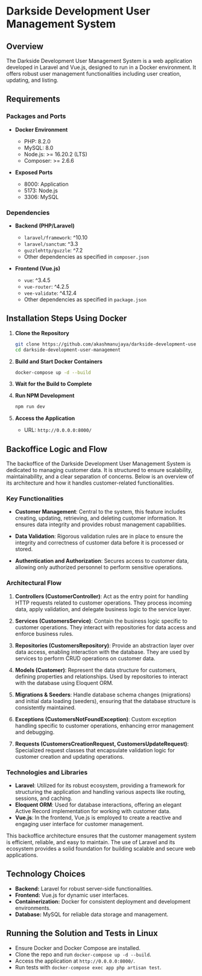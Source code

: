 # Darkside Development User Management System

## Overview

The Darkside Development User Management System is a web application developed in Laravel and Vue.js, designed to run in a Docker environment. It offers robust user management functionalities including user creation, updating, and listing.

## Requirements

### Packages and Ports

- **Docker Environment**
  - PHP: 8.2.0
  - MySQL: 8.0
  - Node.js: >= 16.20.2 (LTS)
  - Composer: >= 2.6.6

- **Exposed Ports**
  - 8000: Application
  - 5173: Node.js
  - 3306: MySQL

### Dependencies

- **Backend (PHP/Laravel)**
  - `laravel/framework`: ^10.10
  - `laravel/sanctum`: ^3.3
  - `guzzlehttp/guzzle`: ^7.2
  - Other dependencies as specified in `composer.json`

- **Frontend (Vue.js)**
  - `vue`: ^3.4.5
  - `vue-router`: ^4.2.5
  - `vee-validate`: ^4.12.4
  - Other dependencies as specified in `package.json`

## Installation Steps Using Docker

1. **Clone the Repository**
   ```bash
   git clone https://github.com/akashmanujaya/darkside-development-user-management.git
   cd darkside-development-user-management
   ```

2. **Build and Start Docker Containers**
   ```bash
   docker-compose up -d --build
   ```

3. **Wait for the Build to Complete**

4. **Run NPM Development**
   ```bash
   npm run dev
   ```

5. **Access the Application**
   - URL: `http://0.0.0.0:8000/`

## Backoffice Logic and Flow

The backoffice of the Darkside Development User Management System is dedicated to managing customer data. It is structured to ensure scalability, maintainability, and a clear separation of concerns. Below is an overview of its architecture and how it handles customer-related functionalities.

### Key Functionalities

- **Customer Management**: Central to the system, this feature includes creating, updating, retrieving, and deleting customer information. It ensures data integrity and provides robust management capabilities.

- **Data Validation**: Rigorous validation rules are in place to ensure the integrity and correctness of customer data before it is processed or stored.

- **Authentication and Authorization**: Secures access to customer data, allowing only authorized personnel to perform sensitive operations.

### Architectural Flow

1. **Controllers (CustomerController)**: Act as the entry point for handling HTTP requests related to customer operations. They process incoming data, apply validation, and delegate business logic to the service layer.

2. **Services (CustomersService)**: Contain the business logic specific to customer operations. They interact with repositories for data access and enforce business rules.

3. **Repositories (CustomersRepository)**: Provide an abstraction layer over data access, enabling interaction with the database. They are used by services to perform CRUD operations on customer data.

4. **Models (Customer)**: Represent the data structure for customers, defining properties and relationships. Used by repositories to interact with the database using Eloquent ORM.

5. **Migrations & Seeders**: Handle database schema changes (migrations) and initial data loading (seeders), ensuring that the database structure is consistently maintained.

6. **Exceptions (CustomersNotFoundException)**: Custom exception handling specific to customer operations, enhancing error management and debugging.

7. **Requests (CustomersCreationRequest, CustomersUpdateRequest)**: Specialized request classes that encapsulate validation logic for customer creation and updating operations.

### Technologies and Libraries

- **Laravel**: Utilized for its robust ecosystem, providing a framework for structuring the application and handling various aspects like routing, sessions, and caching.
- **Eloquent ORM**: Used for database interactions, offering an elegant Active Record implementation for working with customer data.
- **Vue.js**: In the frontend, Vue.js is employed to create a reactive and engaging user interface for customer management.

This backoffice architecture ensures that the customer management system is efficient, reliable, and easy to maintain. The use of Laravel and its ecosystem provides a solid foundation for building scalable and secure web applications.


## Technology Choices

- **Backend:** Laravel for robust server-side functionalities.
- **Frontend:** Vue.js for dynamic user interfaces.
- **Containerization:** Docker for consistent deployment and development environments.
- **Database:** MySQL for reliable data storage and management.

## Running the Solution and Tests in Linux

- Ensure Docker and Docker Compose are installed.
- Clone the repo and run `docker-compose up -d --build`.
- Access the application at `http://0.0.0.0:8000/`.
- Run tests with `docker-compose exec app php artisan test`.